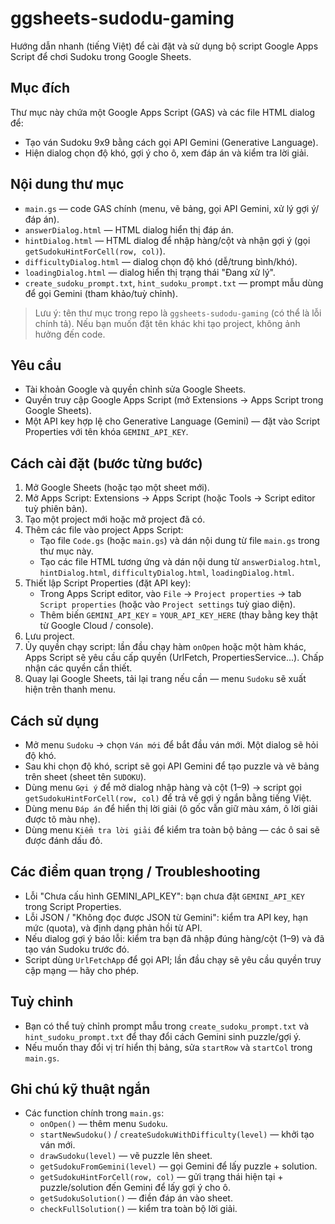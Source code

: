 # ggsheets-sudodu-gaming

Hướng dẫn nhanh (tiếng Việt) để cài đặt và sử dụng bộ script Google Apps Script để chơi Sudoku trong Google Sheets.

## Mục đích
Thư mục này chứa một Google Apps Script (GAS) và các file HTML dialog để:
- Tạo ván Sudoku 9x9 bằng cách gọi API Gemini (Generative Language).
- Hiện dialog chọn độ khó, gợi ý cho ô, xem đáp án và kiểm tra lời giải.

## Nội dung thư mục
- `main.gs` — code GAS chính (menu, vẽ bảng, gọi API Gemini, xử lý gợi ý/đáp án).
- `answerDialog.html` — HTML dialog hiển thị đáp án.
- `hintDialog.html` — HTML dialog để nhập hàng/cột và nhận gợi ý (gọi `getSudokuHintForCell(row, col)`).
- `difficultyDialog.html` — dialog chọn độ khó (dễ/trung bình/khó).
- `loadingDialog.html` — dialog hiển thị trạng thái "Đang xử lý".
- `create_sudoku_prompt.txt`, `hint_sudoku_prompt.txt` — prompt mẫu dùng để gọi Gemini (tham khảo/tuỳ chỉnh).

> Lưu ý: tên thư mục trong repo là `ggsheets-sudodu-gaming` (có thể là lỗi chính tả). Nếu bạn muốn đặt tên khác khi tạo project, không ảnh hưởng đến code.

## Yêu cầu
- Tài khoản Google và quyền chỉnh sửa Google Sheets.
- Quyền truy cập Google Apps Script (mở Extensions -> Apps Script trong Google Sheets).
- Một API key hợp lệ cho Generative Language (Gemini) — đặt vào Script Properties với tên khóa `GEMINI_API_KEY`.

## Cách cài đặt (bước từng bước)
1. Mở Google Sheets (hoặc tạo một sheet mới).
2. Mở Apps Script: Extensions → Apps Script (hoặc Tools → Script editor tuỳ phiên bản).
3. Tạo một project mới hoặc mở project đã có.
4. Thêm các file vào project Apps Script:
   - Tạo file `Code.gs` (hoặc `main.gs`) và dán nội dung từ file `main.gs` trong thư mục này.
   - Tạo các file HTML tương ứng và dán nội dung từ `answerDialog.html`, `hintDialog.html`, `difficultyDialog.html`, `loadingDialog.html`.
5. Thiết lập Script Properties (đặt API key):
   - Trong Apps Script editor, vào `File` → `Project properties` → tab `Script properties` (hoặc vào `Project settings` tuỳ giao diện).
   - Thêm biến `GEMINI_API_KEY` = `YOUR_API_KEY_HERE` (thay bằng key thật từ Google Cloud / console).
6. Lưu project.
7. Ủy quyền chạy script: lần đầu chạy hàm `onOpen` hoặc một hàm khác, Apps Script sẽ yêu cầu cấp quyền (UrlFetch, PropertiesService...). Chấp nhận các quyền cần thiết.
8. Quay lại Google Sheets, tải lại trang nếu cần — menu `Sudoku` sẽ xuất hiện trên thanh menu.

## Cách sử dụng
- Mở menu `Sudoku` → chọn `Ván mới` để bắt đầu ván mới. Một dialog sẽ hỏi độ khó.
- Sau khi chọn độ khó, script sẽ gọi API Gemini để tạo puzzle và vẽ bảng trên sheet (sheet tên `SUDOKU`).
- Dùng menu `Gợi ý` để mở dialog nhập hàng và cột (1–9) → script gọi `getSudokuHintForCell(row, col)` để trả về gợi ý ngắn bằng tiếng Việt.
- Dùng menu `Đáp án` để hiển thị lời giải (ô gốc vẫn giữ màu xám, ô lời giải được tô màu nhẹ).
- Dùng menu `Kiểm tra lời giải` để kiểm tra toàn bộ bảng — các ô sai sẽ được đánh dấu đỏ.

## Các điểm quan trọng / Troubleshooting
- Lỗi "Chưa cấu hình GEMINI_API_KEY": bạn chưa đặt `GEMINI_API_KEY` trong Script Properties.
- Lỗi JSON / "Không đọc được JSON từ Gemini": kiểm tra API key, hạn mức (quota), và định dạng phản hồi từ API.
- Nếu dialog gợi ý báo lỗi: kiểm tra bạn đã nhập đúng hàng/cột (1–9) và đã tạo ván Sudoku trước đó.
- Script dùng `UrlFetchApp` để gọi API; lần đầu chạy sẽ yêu cầu quyền truy cập mạng — hãy cho phép.

## Tuỳ chỉnh
- Bạn có thể tuỳ chỉnh prompt mẫu trong `create_sudoku_prompt.txt` và `hint_sudoku_prompt.txt` để thay đổi cách Gemini sinh puzzle/gợi ý.
- Nếu muốn thay đổi vị trí hiển thị bảng, sửa `startRow` và `startCol` trong `main.gs`.

## Ghi chú kỹ thuật ngắn
- Các function chính trong `main.gs`:
  - `onOpen()` — thêm menu `Sudoku`.
  - `startNewSudoku()` / `createSudokuWithDifficulty(level)` — khởi tạo ván mới.
  - `drawSudoku(level)` — vẽ puzzle lên sheet.
  - `getSudokuFromGemini(level)` — gọi Gemini để lấy puzzle + solution.
  - `getSudokuHintForCell(row, col)` — gửi trạng thái hiện tại + puzzle/solution đến Gemini để lấy gợi ý cho ô.
  - `getSudokuSolution()` — điền đáp án vào sheet.
  - `checkFullSolution()` — kiểm tra toàn bộ lời giải.
